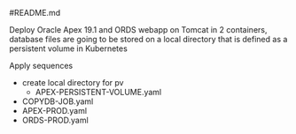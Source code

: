 #README.md

Deploy Oracle Apex 19.1 and ORDS webapp on Tomcat in 2 containers, database files are going to be stored on a local directory that is defined as a persistent volume in Kubernetes

Apply sequences

- create local directory for pv
  - APEX-PERSISTENT-VOLUME.yaml
- COPYDB-JOB.yaml
- APEX-PROD.yaml
- ORDS-PROD.yaml

